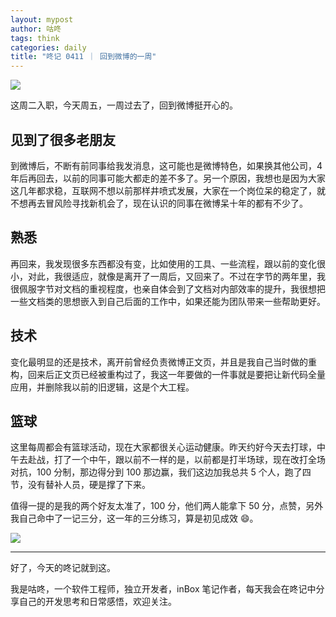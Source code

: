 ```yaml
---
layout: mypost
author: 咕咚
tags: think
categories: daily
title: "咚记 0411 ｜ 回到微博的一周"
---
```




![](https://cdn.jsdelivr.net/gh/maoruibin/assets@master/2025/04/11/20250411204552377.jpg)



这周二入职，今天周五，一周过去了，回到微博挺开心的。

## 见到了很多老朋友
到微博后，不断有前同事给我发消息，这可能也是微博特色，如果换其他公司，4年后再回去，以前的同事可能大都走的差不多了。另一个原因，我想也是因为大家这几年都求稳，互联网不想以前那样井喷式发展，大家在一个岗位呆的稳定了，就不想再去冒风险寻找新机会了，现在认识的同事在微博呆十年的都有不少了。

## 熟悉
再回来，我发现很多东西都没有变，比如使用的工具、一些流程，跟以前的变化很小，对此，我很适应，就像是离开了一周后，又回来了。不过在字节的两年里，我很佩服字节对文档的重视程度，也亲自体会到了文档对内部效率的提升，我很想把一些文档类的思想嵌入到自己后面的工作中，如果还能为团队带来一些帮助更好。

## 技术
变化最明显的还是技术，离开前曾经负责微博正文页，并且是我自己当时做的重构，回来后正文页已经被重构过了，我这一年要做的一件事就是要把让新代码全量应用，并删除我以前的旧逻辑，这是个大工程。

## 篮球
这里每周都会有篮球活动，现在大家都很关心运动健康。昨天约好今天去打球，中午去赴战，打了一个中午，跟以前不一样的是，以前都是打半场球，现在改打全场对抗，100 分制，那边得分到 100 那边赢，我们这边加我总共 5 个人，跑了四节，没有替补人员，硬是撑了下来。

值得一提的是我的两个好友太准了，100 分，他们两人能拿下 50 分，点赞，另外我自己命中了一记三分，这一年的三分练习，算是初见成效 😄。

![](https://cdn.jsdelivr.net/gh/maoruibin/assets@master/2025/04/11/20250411204638785.jpg)


--- 

好了，今天的咚记就到这。

我是咕咚，一个软件工程师，独立开发者，inBox 笔记作者，每天我会在咚记中分享自己的开发思考和日常感悟，欢迎关注。